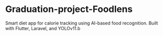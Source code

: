 # Graduation-project-Foodlens
Smart diet app for calorie tracking using AI-based food recognition. Built with Flutter, Laravel, and YOLOv11.b
